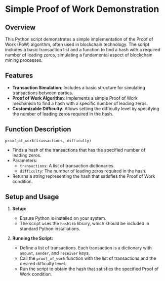 # Simple Proof of Work Demonstration

## Overview

This Python script demonstrates a simple implementation of the Proof of Work (PoW) algorithm, often used in blockchain technology. The script includes a basic transaction list and a function to find a hash with a required number of leading zeros, simulating a fundamental aspect of blockchain mining processes.

## Features

- **Transaction Simulation**: Includes a basic structure for simulating transactions between parties.
- **Proof of Work Algorithm**: Implements a simple Proof of Work mechanism to find a hash with a specific number of leading zeros.
- **Customizable Difficulty**: Allows setting the difficulty level by specifying the number of leading zeros required in the hash.

## Function Description

`proof_of_work(transactions, difficulty)`

- Finds a hash of the transactions that has the specified number of leading zeros.
- Parameters:
  - `transactions`: A list of transaction dictionaries.
  - `difficulty`: The number of leading zeros required in the hash.
- Returns a string representing the hash that satisfies the Proof of Work condition.

## Setup and Usage

1. **Setup:**
   - Ensure Python is installed on your system.
   - The script uses the `hashlib` library, which should be included in standard Python installations.

2. **Running the Script:**
   - Define a list of transactions. Each transaction is a dictionary with `amount`, `sender`, and `receiver` keys.
   - Call the `proof_of_work` function with the list of transactions and the desired difficulty level.
   - Run the script to obtain the hash that satisfies the specified Proof of Work condition.